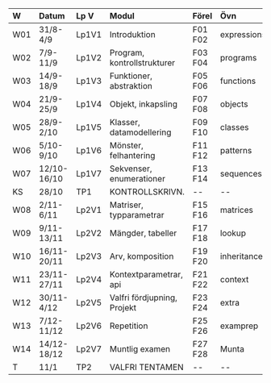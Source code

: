 | W   | Datum       | Lp V  | Modul                       | Förel   | Övn         | Lab         |
|:----|:------------|:------|:----------------------------|:--------|:------------|:------------|
| W01 | 31/8-4/9    | Lp1V1 | Introduktion                | F01 F02 | expressions | kojo        |
| W02 | 7/9-11/9    | Lp1V2 | Program, kontrollstrukturer | F03 F04 | programs    | --          |
| W03 | 14/9-18/9   | Lp1V3 | Funktioner, abstraktion     | F05 F06 | functions   | irritext    |
| W04 | 21/9-25/9   | Lp1V4 | Objekt, inkapsling          | F07 F08 | objects     | blockmole   |
| W05 | 28/9-2/10   | Lp1V5 | Klasser, datamodellering    | F09 F10 | classes     | --          |
| W06 | 5/10-9/10   | Lp1V6 | Mönster, felhantering       | F11 F12 | patterns    | blockbattle |
| W07 | 12/10-16/10 | Lp1V7 | Sekvenser, enumerationer    | F13 F14 | sequences   | shuffle     |
| KS  | 28/10       | TP1   | KONTROLLSKRIVN.             | --      | --          | --          |
| W08 | 2/11-6/11   | Lp2V1 | Matriser, typparametrar     | F15 F16 | matrices    | life        |
| W09 | 9/11-13/11  | Lp2V2 | Mängder, tabeller           | F17 F18 | lookup      | words       |
| W10 | 16/11-20/11 | Lp2V3 | Arv, komposition            | F19 F20 | inheritance | snake0      |
| W11 | 23/11-27/11 | Lp2V4 | Kontextparametrar, api      | F21 F22 | context     | snake1      |
| W12 | 30/11-4/12  | Lp2V5 | Valfri fördjupning, Projekt | F23 F24 | extra       | Projekt0    |
| W13 | 7/12-11/12  | Lp2V6 | Repetition                  | F25 F26 | examprep    | Projekt1    |
| W14 | 14/12-18/12 | Lp2V7 | Muntlig examen              | F27 F28 | Munta       | Munta       |
| T   | 11/1        | TP2   | VALFRI TENTAMEN             | --      | --          | --          |